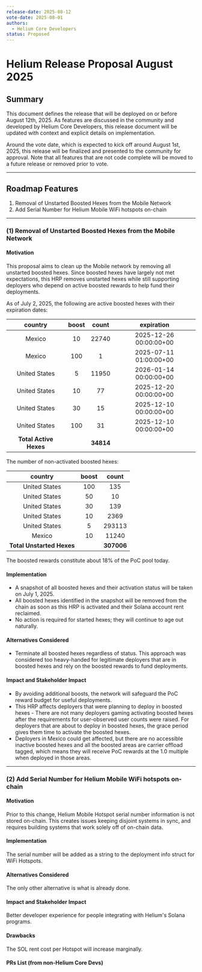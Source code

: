 ```yaml
---
release-date: 2025-08-12
vote-date: 2025-08-01
authors:
  - Helium Core Developers
status: Proposed
---
```


# Helium Release Proposal August 2025

## Summary

This document defines the release that will be deployed on or before August 12th, 2025. As features are discussed in the community and developed by Helium Core Developers, this release document will be updated with context and explicit details on implementation.

Around the vote date, which is expected to kick off around August 1st, 2025, this release will be finalized and presented to the community for approval. Note that all features that are not code complete will be moved to a future release or removed prior to vote.

---

## Roadmap Features

1. Removal of Unstarted Boosted Hexes from the Mobile Network
2. Add Serial Number for Helium Mobile WiFi hotspots on-chain
---

### (1) Removal of Unstarted Boosted Hexes from the Mobile Network

#### Motivation  

This proposal aims to clean up the Mobile network by removing all unstarted boosted hexes. Since boosted hexes have largely not met expectations, this HRP removes unstarted hexes while still supporting deployers who depend on active boosted rewards to help fund their deployments.

As of July 2, 2025, the following are active boosted hexes with their expiration dates: 

| country | boost | count | expiration  |
| :---: | :---: | :---: | :---: |
| Mexico | 10 | 22740 | 2025-12-26 00:00:00+00 |
| Mexico | 100 | 1 | 2025-07-11 01:00:00+00 |
| United States | 5 | 11950 | 2026-01-14 00:00:00+00 |
| United States | 10 | 77 | 2025-12-20 00:00:00+00 |
| United States | 30 | 15 | 2025-12-10 00:00:00+00 |
| United States | 100 | 31 | 2025-12-10 00:00:00+00 |
| **Total Active Hexes** |  | **34814** |  |

The number of non-activated boosted hexes:

| country | boost | count |
| :---: | :---: | :---: |
| United States | 100 | 135 |
| United States | 50 | 10 |
| United States | 30 | 139 |
| United States | 10 | 2369 |
| United States | 5 | 293113 |
| Mexico | 10 | 11240 |
| **Total Unstarted Hexes** |  | **307006** |

The boosted rewards constitute about 18% of the PoC pool today.

#### Implementation

* A snapshot of all boosted hexes and their activation status will be taken on July 1, 2025.   
* All boosted hexes identified in the snapshot will be removed from the chain as soon as this HRP is activated and their Solana account rent reclaimed.  
* No action is required for started hexes; they will continue to age out naturally.  

#### Alternatives Considered

* Terminate all boosted hexes regardless of status. This approach was considered too heavy-handed for legitimate deployers that are in boosted hexes and rely on the boosted rewards to fund deployments.

#### Impact and Stakeholder Impact

* By avoiding additional boosts, the network will safeguard the PoC reward budget for useful deployments.
* This HRP affects deployers that were planning to deploy in boosted hexes - There are not many deployers gaming activating boosted hexes after the requirements for user-observed user counts were raised. For deployers that are about to deploy in boosted hexes, the grace period gives them time to activate the boosted hexes. 
* Deployers in Mexico could get affected, but there are no accessible inactive boosted hexes and all the boosted areas are carrier offload tagged, which means they will receive PoC rewards at the 1.0 multiple when deployed in those areas.


---

### (2) Add Serial Number for Helium Mobile WiFi hotspots on-chain

#### Motivation

Prior to this change, Helium Mobile Hotspot serial number information is not stored on-chain. This creates issues keeping disjoint systems in sync, and requires building systems that work solely off of on-chain data.

#### Implementation

The serial number will be added as a string to the deployment info struct for WiFi Hotspots.

#### Alternatives Considered

The only other alternative is what is already done.

#### Impact and Stakeholder Impact

Better developer experience for people integrating with Helium's Solana programs.

#### Drawbacks

The SOL rent cost per Hotspot will increase marginally.

#### PRs List (from non-Helium Core Devs)
